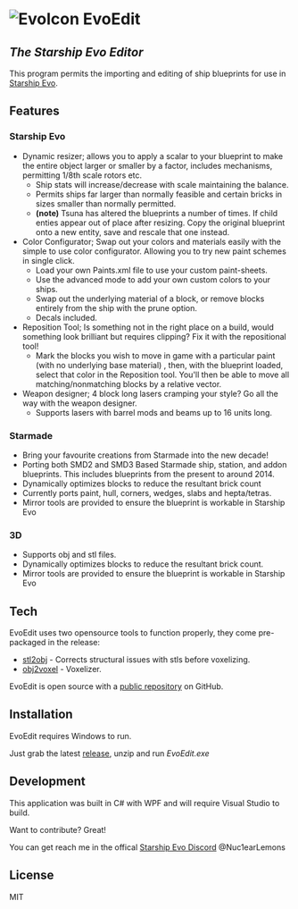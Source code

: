 
# ![EvoIcon](https://user-images.githubusercontent.com/14081996/182005448-5beb0373-a1d0-4b8e-82f1-a371edcfdc59.png) EvoEdit 


## _The Starship Evo Editor_

This program permits the importing and editing of ship blueprints for use in [Starship Evo](https://store.steampowered.com/app/711980/Starship_EVO/).

## Features
### Starship Evo 
- Dynamic resizer; allows you to apply a scalar to your blueprint to make the entire object larger or smaller by a factor, includes mechanisms, permitting 1/8th scale rotors etc.
    - Ship stats will increase/decrease with scale maintaining the balance. 
    - Permits ships far larger than normally feasible and certain bricks in sizes smaller than normally permitted.
    - **(note)** Tsuna has altered the blueprints a number of times. If child enties appear out of place after resizing. Copy the original blueprint onto a new entity, save and rescale that one instead. 
- Color Configurator; Swap out your colors and materials easily with the simple to use color configurator. Allowing you to try new paint schemes in single click. 
    - Load your own Paints.xml file to use your custom paint-sheets. 
    - Use the advanced mode to add your own custom colors to your ships.
    - Swap out the underlying material of a block, or remove blocks entirely from the ship with the prune option. 
    - Decals included.
- Reposition Tool; Is something not in the right place on a build, would something look brilliant but requires clipping? Fix it with the repositional tool!
    - Mark the blocks you wish to move in game with a particular paint (with no underlying base material) , then, with the blueprint loaded, select that color in the Reposition tool. You'll then be able to move all matching/nonmatching blocks by a relative vector. 
-  Weapon designer; 4 block long lasers cramping your style? Go all the way with the weapon designer. 
    - Supports lasers with barrel mods and beams up to 16 units long.

### Starmade
- Bring your favourite creations from Starmade into the new decade!
- Porting both SMD2 and SMD3 Based Starmade ship, station, and addon blueprints. This includes blueprints from the present to around 2014.
- Dynamically optimizes blocks to reduce the resultant brick count
- Currently ports paint, hull, corners, wedges, slabs and hepta/tetras.
- Mirror tools are provided to ensure the blueprint is workable in Starship Evo

### 3D
- Supports obj and stl files. 
- Dynamically optimizes blocks to reduce the resultant brick count.
- Mirror tools are provided to ensure the blueprint is workable in Starship Evo

## Tech
EvoEdit uses two opensource tools to function properly, they come pre-packaged in the release:
- [stl2obj](https://github.com/baserinia/stl2obj) - Corrects structural issues with stls before voxelizing.
- [obj2voxel](https://github.com/Eisenwave/obj2voxel) - Voxelizer.

EvoEdit is open source with a [public repository](https://github.com/pinesh/EvoEdit) on GitHub.

## Installation

EvoEdit requires Windows to run.

Just grab the latest [release](https://github.com/pinesh/EvoEdit/releases/), unzip and run *EvoEdit.exe*

## Development
This application was built in C# with WPF and will require Visual Studio to build.

Want to contribute? Great!

You can get reach me in the offical [Starship Evo Discord](https://discord.gg/starshipevo) @Nuc1earLemons


## License

MIT


